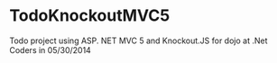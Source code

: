 TodoKnockoutMVC5
================

Todo project using ASP. NET MVC 5 and Knockout.JS for dojo at .Net Coders in 05/30/2014

